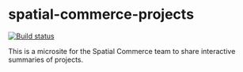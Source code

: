 # spatial-commerce-projects

[![Build status](https://badge.buildkite.com/0ced7d50452e21c7ef4ffa47d43c1f60e08f7c6693a3a6f6cb.svg)](https://buildkite.com/shopify/spatial-commerce-projects)

This is a microsite for the Spatial Commerce team to share interactive 
summaries of projects.
